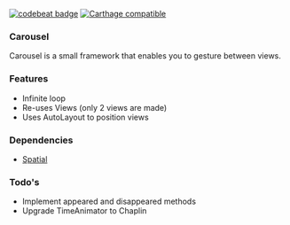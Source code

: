 [![codebeat badge](https://codebeat.co/badges/ccaed701-a1e3-40fb-97e9-99975ac204a6)](https://codebeat.co/projects/github-com-eonist-carousel-master)
[![Carthage compatible](https://img.shields.io/badge/Carthage-compatible-4BC51D.svg?style=flat)](https://github.com/Carthage/Carthage)
### Carousel
Carousel is a small framework that enables you to gesture between views.

### Features
- Infinite loop
- Re-uses Views (only 2 views are made)
- Uses AutoLayout to position views

### Dependencies
- [Spatial](https://www.GitHub.com/eonist/Spatial)

### Todo's
- Implement appeared and disappeared methods
- Upgrade TimeAnimator to Chaplin
